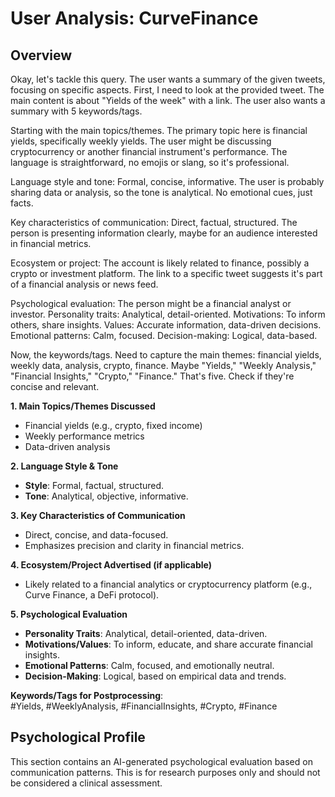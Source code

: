 # User Analysis: CurveFinance

## Overview

<think>
Okay, let's tackle this query. The user wants a summary of the given tweets, focusing on specific aspects. First, I need to look at the provided tweet. The main content is about "Yields of the week" with a link. The user also wants a summary with 5 keywords/tags.

Starting with the main topics/themes. The primary topic here is financial yields, specifically weekly yields. The user might be discussing cryptocurrency or another financial instrument's performance. The language is straightforward, no emojis or slang, so it's professional.

Language style and tone: Formal, concise, informative. The user is probably sharing data or analysis, so the tone is analytical. No emotional cues, just facts.

Key characteristics of communication: Direct, factual, structured. The person is presenting information clearly, maybe for an audience interested in financial metrics.

Ecosystem or project: The account is likely related to finance, possibly a crypto or investment platform. The link to a specific tweet suggests it's part of a financial analysis or news feed.

Psychological evaluation: The person might be a financial analyst or investor. Personality traits: Analytical, detail-oriented. Motivations: To inform others, share insights. Values: Accurate information, data-driven decisions. Emotional patterns: Calm, focused. Decision-making: Logical, data-based.

Now, the keywords/tags. Need to capture the main themes: financial yields, weekly data, analysis, crypto, finance. Maybe "Yields," "Weekly Analysis," "Financial Insights," "Crypto," "Finance." That's five. Check if they're concise and relevant.
</think>

**1. Main Topics/Themes Discussed**  
- Financial yields (e.g., crypto, fixed income)  
- Weekly performance metrics  
- Data-driven analysis  

**2. Language Style & Tone**  
- **Style**: Formal, factual, structured.  
- **Tone**: Analytical, objective, informative.  

**3. Key Characteristics of Communication**  
- Direct, concise, and data-focused.  
- Emphasizes precision and clarity in financial metrics.  

**4. Ecosystem/Project Advertised (if applicable)**  
- Likely related to a financial analytics or cryptocurrency platform (e.g., Curve Finance, a DeFi protocol).  

**5. Psychological Evaluation**  
- **Personality Traits**: Analytical, detail-oriented, data-driven.  
- **Motivations/Values**: To inform, educate, and share accurate financial insights.  
- **Emotional Patterns**: Calm, focused, and emotionally neutral.  
- **Decision-Making**: Logical, based on empirical data and trends.  

**Keywords/Tags for Postprocessing**:  
#Yields, #WeeklyAnalysis, #FinancialInsights, #Crypto, #Finance

## Psychological Profile

This section contains an AI-generated psychological evaluation based on communication patterns. This is for research purposes only and should not be considered a clinical assessment.